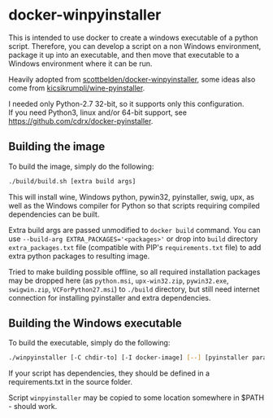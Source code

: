 docker-winpyinstaller
=====================

This is intended to use docker to create a windows executable of a python
script. Therefore, you can develop a script on a non Windows environment,
package it up into an executable, and then move that executable to a
Windows environment where it can be run.


Heavily adopted from [scottbelden/docker-winpyinstaller](https://github.com/scottbelden/docker-winpyinstaller),
some ideas also come from [kicsikrumpli/wine-pyinstaller](https://github.com/kicsikrumpli/wine-pyinstaller).

I needed only Python-2.7 32-bit, so it supports only this configuration.  
If you need Python3, linux and/or 64-bit support, see https://github.com/cdrx/docker-pyinstaller.


## Building the image

To build the image, simply do the following:

```sh
./build/build.sh [extra build args]
```

This will install wine, Windows python, pywin32, pyinstaller, swig, upx, as well as the
Windows compiler for Python so that scripts requiring compiled dependencies can
be built.

Extra build args are passed unmodified to `docker build` command. 
You can use `--build-arg EXTRA_PACKAGES='<packages>'` or drop into `build` directory
`extra_packages.txt` file (compatible with PIP's `requirements.txt` file) to add extra python
packages to resulting image.

Tried to make building possible offline, so all required installation packages may be dropped here
(as `python.msi`, `upx-win32.zip`, `pywin32.exe`, `swigwin.zip`, `VCForPython27.msi`)
to `./build` directory, but still need internet connection for installing pyinstaller
and extra dependencies.

## Building the Windows executable

To build the executable, simply do the following:

```sh
./winpyinstaller [-C chdir-to] [-I docker-image] [--] [pyinstaller params and options]
```

If your script has dependencies, they should be defined in a requirements.txt
in the source folder.

Script `winpyinstaller` may be copied to some location somewhere in $PATH - should work.
